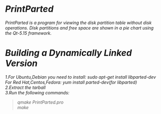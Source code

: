 # *PrintParted* 
*PrintParted is a program for viewing the disk partition table without disk operations. Disk partitions and free space are shown in a pie chart using the Qt-5.15 framework.* 

# *Building a Dynamically Linked Version*
*1.For Ubuntu,Debian you need to install:  sudo apt-get install libparted-dev*<br />
*For Red Hat,Centos,Fedora:  yum install parted-dev(for libparted)*<br /> 
*2.Extract the tarball*<br />
*3.Run the following commands:*<br />
>*qmake PrintParted.pro*<br />
>*make*<br />
